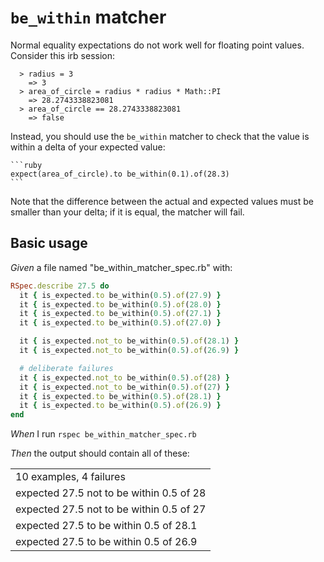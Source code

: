 # `be_within` matcher

Normal equality expectations do not work well for floating point values.
  Consider this irb session:

      > radius = 3
        => 3
      > area_of_circle = radius * radius * Math::PI
        => 28.2743338823081
      > area_of_circle == 28.2743338823081
        => false

  Instead, you should use the `be_within` matcher to check that the value is within a delta of
  your expected value:

    ```ruby
    expect(area_of_circle).to be_within(0.1).of(28.3)
    ```

  Note that the difference between the actual and expected values must be smaller than your
  delta; if it is equal, the matcher will fail.

## Basic usage

_Given_ a file named "be_within_matcher_spec.rb" with:

```ruby
RSpec.describe 27.5 do
  it { is_expected.to be_within(0.5).of(27.9) }
  it { is_expected.to be_within(0.5).of(28.0) }
  it { is_expected.to be_within(0.5).of(27.1) }
  it { is_expected.to be_within(0.5).of(27.0) }

  it { is_expected.not_to be_within(0.5).of(28.1) }
  it { is_expected.not_to be_within(0.5).of(26.9) }

  # deliberate failures
  it { is_expected.not_to be_within(0.5).of(28) }
  it { is_expected.not_to be_within(0.5).of(27) }
  it { is_expected.to be_within(0.5).of(28.1) }
  it { is_expected.to be_within(0.5).of(26.9) }
end
```

_When_ I run `rspec be_within_matcher_spec.rb`

_Then_ the output should contain all of these:

|                                          |
|------------------------------------------|
| 10 examples, 4 failures                  |
| expected 27.5 not to be within 0.5 of 28 |
| expected 27.5 not to be within 0.5 of 27 |
| expected 27.5 to be within 0.5 of 28.1   |
| expected 27.5 to be within 0.5 of 26.9   |

